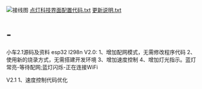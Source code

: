![接线图](https://user-images.githubusercontent.com/34038936/215248605-80b88f99-7498-459f-b13d-9e4523e1b12c.jpg)
[点灯科技界面配置代码.txt](https://github.com/652436962/-/files/10526047/default.txt)
[更新说明.txt](https://github.com/652436962/-/files/10526048/default.txt)
# -
小车2.1源码及资料 esp32 l298n
V2.0:
1、增加配网模式，无需修改程序代码
2、使用新的烧录方式，无需搭建开发环境
3、增加速度控制
4、增加灯光指示。蓝灯常亮-等待配网;蓝灯闪烁-正在连接WiFi

V2.1
1、速度控制代码优化
